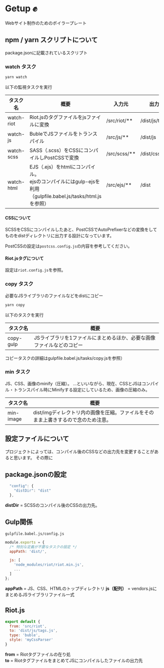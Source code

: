 # Getup ✊

Webサイト制作のためのボイラープレート

## npm / yarn スクリプトについて

package.jsonに記載されているスクリプト

### watch タスク

```bash
yarn watch
```
以下の監視タスクを実行

タスク名 | 概要 | 入力元 | 出力先
---|---|---|---
watch-riot | Riot.jsのタグファイルをjsファイルに変換 | /src/riot/** | /dist/js/tags.js
watch-js | BubleでJSファイルをトランスパイル | /src/js/** | /dist/js
watch-scss | SASS（.scss）をCSSにコンパイルしPostCSSで変換 | /src/scss/** | /dist/css
watch-html | EJS（.ejs）をhtmlにコンパイル。<br>ejsのコンパイルにはgulp-ejsを利用（gulpfile.babel.js/tasks/html.jsを参照） | /src/ejs/** | /dist

#### CSSについて

SCSSをCSSにコンパイルしたあと、PostCSSでAutoPrefixerなどの変換をしてものをdistディレクトリに出力する設計になっています。

PostCSSの設定は`postcss.config.js`の内容を参考してください。

#### Riot.jsタグについて

設定は`riot.config.js`を参照。

### copy タスク

必要なJSライブラリのファイルなどをdistにコピー

```bash
yarn copy
```

以下のタスクを実行

タスク名 | 概要
---|---
copy-gulp | JSライブラリを1ファイルにまとめるほか、必要な画像ファイルなどのコピー

コピータスクの詳細はgulpfile.babel.js/tasks/copy.jsを参照）

### min タスク

JS、CSS、画像のminify（圧縮）。
…といいながら、現在、CSSとJSはコンパイル・トランスパイル時にMinifyする設定にしているため、画像の圧縮のみ。

タスク名 | 概要
---|---
min-image | dist/imgディレクトリ内の画像を圧縮。ファイルをそのまま上書きするので念のため注意。

## 設定ファイルについて

プロジェクトによっては、コンパイル後のCSSなどの出力先を変更することがあると思います。
その際に

## package.jsonの設定

```js
  "config": {
    "distDir": "dist"
  },
```
**distDir** = SCSSのコンパイル後のCSSの出力先。

## Gulp関係

`gulpfile.babel.js/config.js`

```js
module.exports = {
  /* 特別な定義が不要なタスクの設定 */
  appPath: 'dist/',

  js: [
    'node_modules/riot/riot.min.js',
    ...
  ]
};
```

**appPath** = JS、CSS、HTMLのトップディレクトリ
**js（配列）** = vendors.jsにまとめるJSライブラリファイル一式

## Riot.js

```js
export default {
  from: 'src/riot',
  to: 'dist/js/tags.js',
  type: 'buble',
  style: 'myCssParser'
}
```

**from** = Riotタグファイルの在り処<br>
**to** = RiotタグファイルをまとめてJSにコンパイルしたファイルの出力先
